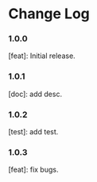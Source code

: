 # Change Log

### 1.0.0

[feat]: Initial release.

### 1.0.1

[doc]: add desc.

### 1.0.2

[test]: add test.

### 1.0.3

[feat]: fix bugs.